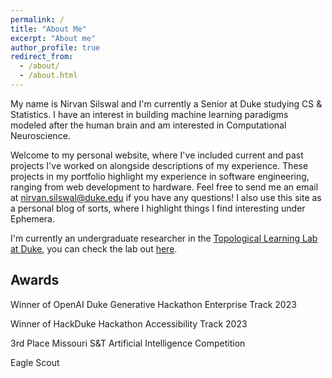 ```yaml
---
permalink: /
title: "About Me"
excerpt: "About me"
author_profile: true
redirect_from:
  - /about/
  - /about.html
---
```


My name is Nirvan Silswal and I'm currently a Senior at Duke studying CS & Statistics. I have an interest in building machine learning paradigms modeled after the human brain and am interested in Computational Neuroscience.

Welcome to my personal website, where I've included current and past projects I've worked on alongside descriptions of my experience. These projects in my portfolio highlight my experience in software engineering, ranging from web development to hardware. Feel free to send me an email at <nirvan.silswal@duke.edu> if you have any questions! I also use this site as a personal blog of sorts, where I highlight things I find interesting under Ephemera.

I'm currently an undergraduate researcher in the [Topological Learning Lab at Duke](https://www.topo-learn.com/), you can check the lab out [here](https://www.topo-learn.com/).

## Awards

Winner of OpenAI Duke Generative Hackathon Enterprise Track 2023

Winner of HackDuke Hackathon Accessibility Track 2023

3rd Place Missouri S&T Artificial Intelligence Competition

Eagle Scout
